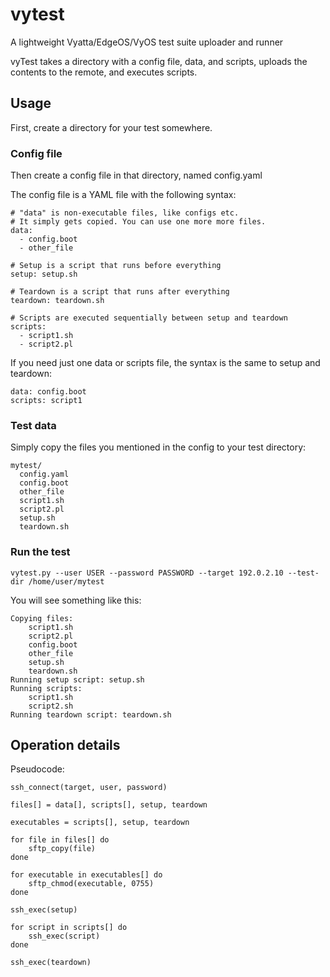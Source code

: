 vytest
======

A lightweight Vyatta/EdgeOS/VyOS test suite uploader and runner

vyTest takes a directory with a config file, data, and scripts,
uploads the contents to the remote, and executes scripts.

Usage
-----

First, create a directory for your test somewhere.

### Config file

Then create a config file in that directory, named config.yaml

The config file is a YAML file with the following syntax:

    # "data" is non-executable files, like configs etc.
    # It simply gets copied. You can use one more more files.
    data:
      - config.boot
      - other_file

    # Setup is a script that runs before everything
    setup: setup.sh

    # Teardown is a script that runs after everything
    teardown: teardown.sh

    # Scripts are executed sequentially between setup and teardown
    scripts:
      - script1.sh
      - script2.pl

If you need just one data or scripts file, the syntax is the same to setup and teardown:

    data: config.boot
    scripts: script1

### Test data

Simply copy the files you mentioned in the config to your test directory:

    mytest/
      config.yaml
      config.boot
      other_file
      script1.sh
      script2.pl
      setup.sh
      teardown.sh

### Run the test

    vytest.py --user USER --password PASSWORD --target 192.0.2.10 --test-dir /home/user/mytest

You will see something like this:

    Copying files:
        script1.sh
        script2.pl
        config.boot
        other_file
        setup.sh
        teardown.sh
    Running setup script: setup.sh
    Running scripts:
        script1.sh
        script2.sh
    Running teardown script: teardown.sh

Operation details
-----------------

Pseudocode:

    ssh_connect(target, user, password)

    files[] = data[], scripts[], setup, teardown

    executables = scripts[], setup, teardown

    for file in files[] do
        sftp_copy(file)
    done

    for executable in executables[] do
        sftp_chmod(executable, 0755)
    done

    ssh_exec(setup)
 
    for script in scripts[] do
        ssh_exec(script)
    done

    ssh_exec(teardown)


